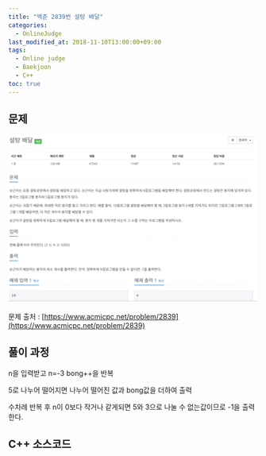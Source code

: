 ```yaml
---
title: "백준 2839번 설탕 배달"
categories: 
  - OnlineJudge
last_modified_at: 2018-11-10T13:00:00+09:00
tags: 
  - Online judge
  - Baekjoon
  - C++
toc: true
---
```


## 문제

![2839](https://github.com/lesslate/lesslate.github.io/blob/master/assets/img/OnlineJudge/2839.png?raw=true)

문제 출처 : [https://www.acmicpc.net/problem/2839](https://www.acmicpc.net/problem/2839)


## 풀이 과정

n을 입력받고 n=-3 bong++을 반복 

5로 나누어 떨어지면 나누어 떨어진 값과 bong값을 더하여 출력

수차례 반복 후 n이 0보다 작거나 같게되면 5와 3으로 나눌 수 없는값이므로 -1을 출력한다.

## C++ 소스코드


<script src="https://gist.github.com/lesslate/8b0b018952640f0850419972229b5a97.js"></script>
